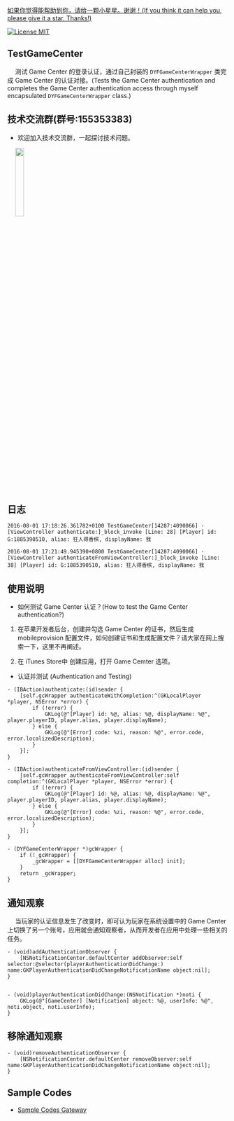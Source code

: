 [如果你觉得能帮助到你，请给一颗小星星。谢谢！(If you think it can help you, please give it a star. Thanks!)](https://github.com/dgynfi/TestGameCenter)

[![License MIT](https://img.shields.io/badge/license-MIT-green.svg?style=flat)](LICENSE)&nbsp;

## TestGameCenter

&emsp; 测试 Game Center 的登录认证，通过自己封装的 `DYFGameCenterWrapper` 类完成 Game Center 的认证对接。(Tests the Game Center authentication and completes the Game Center authentication access through myself encapsulated  `DYFGameCenterWrapper`  class.)

## 技术交流群(群号:155353383) 

- 欢迎加入技术交流群，一起探讨技术问题。

<div align=left>
&emsp; <img src="https://github.com/dgynfi/TestGameCenter/raw/master/images/qq155353383.jpg" width="20%" /> 
</div>

## 日志

```
2016-08-01 17:18:26.361782+0100 TestGameCenter[14287:4090066] -[ViewController authenticate:]_block_invoke [Line: 28] [Player] id: G:1885390510, alias: 狂人得香槟, displayName: 我

2016-08-01 17:21:49.945390+0800 TestGameCenter[14287:4090066] -[ViewController authenticateFromViewController:]_block_invoke [Line: 38] [Player] id: G:1885390510, alias: 狂人得香槟, displayName: 我
```

## 使用说明

- 如何测试 Game Center 认证？(How to test the Game Center authentication?)

1. 在苹果开发者后台，创建并勾选 Game Center 的证书，然后生成 mobileprovision 配置文件，如何创建证书和生成配置文件？请大家在网上搜索一下，这里不再阐述。

2. 在 iTunes Store中 创建应用，打开 Game Cemter 选项。

- 认证并测试 (Authentication and Testing)

```ObjC
- (IBAction)authenticate:(id)sender {
    [self.gcWrapper authenticateWithCompletion:^(GKLocalPlayer *player, NSError *error) {
        if (!error) {
            GKLog(@"[Player] id: %@, alias: %@, displayName: %@", player.playerID, player.alias, player.displayName);
        } else {
            GKLog(@"[Error] code: %zi, reason: %@", error.code, error.localizedDescription);
        }
    }];
}

- (IBAction)authenticateFromViewController:(id)sender {
    [self.gcWrapper authenticateFromViewController:self completion:^(GKLocalPlayer *player, NSError *error) {
        if (!error) {
            GKLog(@"[Player] id: %@, alias: %@, displayName: %@", player.playerID, player.alias, player.displayName);
        } else {
            GKLog(@"[Error] code: %zi, reason: %@", error.code, error.localizedDescription);
        }
    }];
}

- (DYFGameCenterWrapper *)gcWrapper {
    if (!_gcWrapper) {
        _gcWrapper = [[DYFGameCenterWrapper alloc] init];
    }
    return _gcWrapper;
}
```

## 通知观察

&emsp; 当玩家的认证信息发生了改变时，即可认为玩家在系统设置中的 Game Center 上切换了另一个账号，应用就会通知观察者，从而开发者在应用中处理一些相关的任务。

```ObjC
- (void)addAuthenticationObserver {
    [NSNotificationCenter.defaultCenter addObserver:self selector:@selector(playerAuthenticationDidChange:) name:GKPlayerAuthenticationDidChangeNotificationName object:nil];
}


- (void)playerAuthenticationDidChange:(NSNotification *)noti {
    GKLog(@"[GameCenter] [Notification] object: %@, userInfo: %@", noti.object, noti.userInfo);
}
```

## 移除通知观察

```ObjC
- (void)removeAuthenticationObserver {
    [NSNotificationCenter.defaultCenter removeObserver:self name:GKPlayerAuthenticationDidChangeNotificationName object:nil];
}
```

## Sample Codes

- [Sample Codes Gateway](https://github.com/dgynfi/TestGameCenter/blob/master/TestGameCenter/ViewController.m)
